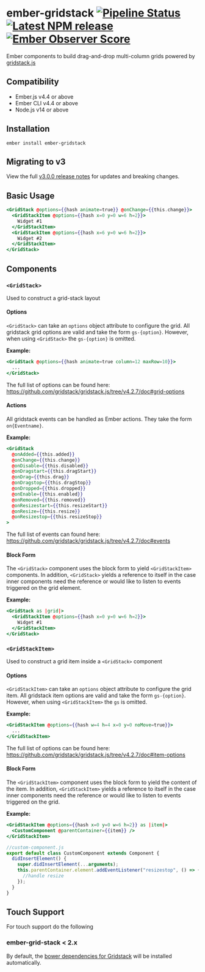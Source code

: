 # ember-gridstack [![Pipeline Status][status-image]][status-url] [![Latest NPM release][npm-badge]][npm-badge-url] [![Ember Observer Score][ember-observer-badge]][ember-observer-badge-url]

Ember components to build drag-and-drop multi-column grids powered by [gridstack.js](https://gridstackjs.com/)

## Compatibility

- Ember.js v4.4 or above
- Ember CLI v4.4 or above
- Node.js v14 or above

## Installation

```
ember install ember-gridstack
```

## Migrating to v3

View the full [v3.0.0 release notes](./CHANGELOG.md#300) for updates and breaking changes.

## Basic Usage

```hbs
<GridStack @options={{hash animate=true}} @onChange={{this.change}}>
  <GridStackItem @options={{hash x=0 y=0 w=6 h=2}}>
    Widget #1
  </GridStackItem>
  <GridStackItem @options={{hash x=6 y=0 w=6 h=2}}>
    Widget #2
  </GridStackItem>
</GridStack>
```

## Components

### `<GridStack>`

Used to construct a grid-stack layout

#### Options

`<GridStack>` can take an `options` object attribute to configure the grid. All gridstack grid options are valid and take the form `gs-{option}`. However, when using `<GridStack>` the `gs-{option}` is omitted.

**Example:**

```hbs
<GridStack @options={{hash animate=true column=12 maxRow=10}}>
  ...
</GridStack>
```

The full list of options can be found here: https://github.com/gridstack/gridstack.js/tree/v4.2.7/doc#grid-options

#### Actions

All gridstack events can be handled as Ember actions. They take the form `on{Eventname}`.

**Example:**

```hbs
<GridStack
  @onAdded={{this.added}}
  @onChange={{this.change}}
  @onDisable={{this.disabled}}
  @onDragstart={{this.dragStart}}
  @onDrag={{this.drag}}
  @onDragstop={{this.dragStop}}
  @onDropped={{this.dropped}}
  @onEnable={{this.enabled}}
  @onRemoved={{this.removed}}
  @onResizestart={{this.resizeStart}}
  @onResize={{this.resize}}
  @onResizestop={{this.resizeStop}}
>
```

The full list of events can found here: https://github.com/gridstack/gridstack.js/tree/v4.2.7/doc#events

#### Block Form

The `<GridStack>` component uses the block form to yield `<GridStackItem>` components. In addition, `<GridStack>` yields a reference to itself in the case inner components need the reference or would like to listen to events triggered on the grid element.

**Example:**

```hbs
<GridStack as |grid|>
  <GridStackItem @options={{hash x=0 y=0 w=6 h=2}}>
    Widget #1
  </GridStackItem>
</GridStack>
```

### `<GridStackItem>`

Used to construct a grid item inside a `<GridStack>` component

#### Options

`<GridStackItem>` can take an `options` object attribute to configure the grid item. All gridstack item options are valid and take the form `gs-{option}`. However, when using `<GridStackItem>` the `gs` is omitted.

**Example:**

```hbs
<GridStackItem @options={{hash w=4 h=4 x=0 y=0 noMove=true}}>
  ...
</GridStackItem>
```

The full list of options can be found here: https://github.com/gridstack/gridstack.js/tree/v4.2.7/doc#item-options

#### Block Form

The `<GridStackItem>` component uses the block form to yield the content of the item. In addition, `<GridStackItem>` yields a reference to itself in the case inner components need the reference or would like to listen to events triggered on the grid.

**Example:**

```hbs
<GridStackItem @options={{hash x=0 y=0 w=6 h=2}} as |item|>
  <CustomComponent @parentContainer={{item}} />
</GridStackItem>
```

```js
//custom-component.js
export default class CustomComponent extends Component {
  didInsertElement() {
    super.didInsertElement(...arguments);
    this.parentContainer.element.addEventListener("resizestop", () => {
      //handle resize
    });
  }
}
```

## Touch Support

For touch support do the following

### ember-grid-stack < 2.x

By default, the [bower dependencies for Gridstack](https://github.com/troolee/gridstack.js#requirements)
will be installed automatically.

[status-image]: https://cd.screwdriver.cd/pipelines/7366/badge
[status-url]: https://cd.screwdriver.cd/pipelines/7366
[npm-badge]: https://img.shields.io/npm/v/ember-gridstack.svg
[npm-badge-url]: https://www.npmjs.com/package/ember-gridstack
[ember-observer-badge]: https://emberobserver.com/badges/ember-gridstack.svg
[ember-observer-badge-url]: https://emberobserver.com/addons/ember-gridstack

